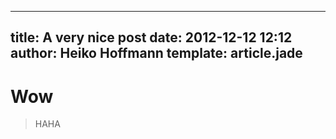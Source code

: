 ---
title: A very nice post
date: 2012-12-12 12:12
author: Heiko Hoffmann
template: article.jade
----

# Wow

> HAHA